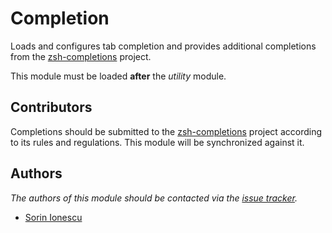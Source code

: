 Completion
==========

Loads and configures tab completion and provides additional completions from
the [zsh-completions][1] project.

This module must be loaded **after** the *utility* module.

Contributors
------------

Completions should be submitted to the [zsh-completions][1] project according
to its rules and regulations. This module will be synchronized against it.

Authors
-------

*The authors of this module should be contacted via the [issue tracker][2].*

  - [Sorin Ionescu](https://github.com/sorin-ionescu)

[1]: https://github.com/zsh-users/zsh-completions
[2]: https://github.com/sorin-ionescu/oh-my-zsh/issues

